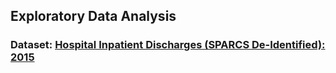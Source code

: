 ## Exploratory Data Analysis

### Dataset: [Hospital Inpatient Discharges (SPARCS De-Identified): 2015](https://health.data.ny.gov/Health/Hospital-Inpatient-Discharges-SPARCS-De-Identified/82xm-y6g8/about_data)

